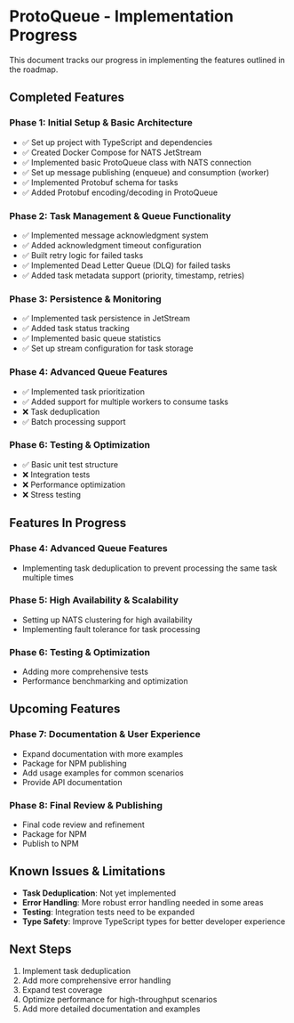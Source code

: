 # ProtoQueue - Implementation Progress

This document tracks our progress in implementing the features outlined in the roadmap.

## Completed Features

### Phase 1: Initial Setup & Basic Architecture
- ✅ Set up project with TypeScript and dependencies
- ✅ Created Docker Compose for NATS JetStream
- ✅ Implemented basic ProtoQueue class with NATS connection
- ✅ Set up message publishing (enqueue) and consumption (worker) 
- ✅ Implemented Protobuf schema for tasks
- ✅ Added Protobuf encoding/decoding in ProtoQueue

### Phase 2: Task Management & Queue Functionality
- ✅ Implemented message acknowledgment system
- ✅ Added acknowledgment timeout configuration
- ✅ Built retry logic for failed tasks
- ✅ Implemented Dead Letter Queue (DLQ) for failed tasks
- ✅ Added task metadata support (priority, timestamp, retries)

### Phase 3: Persistence & Monitoring
- ✅ Implemented task persistence in JetStream
- ✅ Added task status tracking
- ✅ Implemented basic queue statistics
- ✅ Set up stream configuration for task storage

### Phase 4: Advanced Queue Features
- ✅ Implemented task prioritization
- ✅ Added support for multiple workers to consume tasks
- ❌ Task deduplication
- ✅ Batch processing support

### Phase 6: Testing & Optimization
- ✅ Basic unit test structure
- ❌ Integration tests
- ❌ Performance optimization
- ❌ Stress testing

## Features In Progress

### Phase 4: Advanced Queue Features
- Implementing task deduplication to prevent processing the same task multiple times

### Phase 5: High Availability & Scalability
- Setting up NATS clustering for high availability
- Implementing fault tolerance for task processing

### Phase 6: Testing & Optimization
- Adding more comprehensive tests
- Performance benchmarking and optimization

## Upcoming Features

### Phase 7: Documentation & User Experience
- Expand documentation with more examples
- Package for NPM publishing
- Add usage examples for common scenarios
- Provide API documentation

### Phase 8: Final Review & Publishing
- Final code review and refinement
- Package for NPM
- Publish to NPM

## Known Issues & Limitations

- **Task Deduplication**: Not yet implemented
- **Error Handling**: More robust error handling needed in some areas
- **Testing**: Integration tests need to be expanded
- **Type Safety**: Improve TypeScript types for better developer experience

## Next Steps

1. Implement task deduplication
2. Add more comprehensive error handling
3. Expand test coverage
4. Optimize performance for high-throughput scenarios
5. Add more detailed documentation and examples 